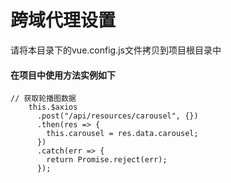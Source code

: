 # 跨域代理设置
请将本目录下的vue.config.js文件拷贝到项目根目录中


#### 在项目中使用方法实例如下
```
// 获取轮播图数据
    this.$axios
      .post("/api/resources/carousel", {})
      .then(res => {
        this.carousel = res.data.carousel;
      })
      .catch(err => {
        return Promise.reject(err);
      });
```